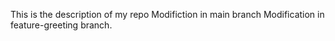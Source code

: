 This is the description of my repo
Modifiction in main branch
Modification in feature-greeting branch.
